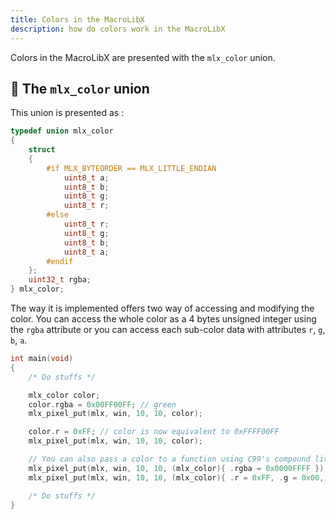 ```yaml
---
title: Colors in the MacroLibX
description: how do colors work in the MacroLibX
---
```


Colors in the MacroLibX are presented with the `mlx_color` union.

## 🌈 The `mlx_color` union
This union is presented as :
```c
typedef union mlx_color
{
    struct
    {
        #if MLX_BYTEORDER == MLX_LITTLE_ENDIAN
            uint8_t a;
            uint8_t b;
            uint8_t g;
            uint8_t r;
        #else
            uint8_t r;
            uint8_t g;
            uint8_t b;
            uint8_t a;
        #endif
    };
    uint32_t rgba;
} mlx_color;
```

The way it is implemented offers two way of accessing and modifying the color.
You can access the whole color as a 4 bytes unsigned integer using the `rgba` attribute or you can access
each sub-color data with attributes `r`, `g`, `b`, `a`.

```c
int main(void)
{
    /* Do stuffs */

    mlx_color color;
    color.rgba = 0x00FF00FF; // green
    mlx_pixel_put(mlx, win, 10, 10, color);

    color.r = 0xFF; // color is now equivalent to 0xFFFF00FF
    mlx_pixel_put(mlx, win, 10, 10, color);

    // You can also pass a color to a function using C99's compound literals
    mlx_pixel_put(mlx, win, 10, 10, (mlx_color){ .rgba = 0x0000FFFF });
    mlx_pixel_put(mlx, win, 10, 10, (mlx_color){ .r = 0xFF, .g = 0x00, .b = 0x00, .a = 0x55 });

    /* Do stuffs */
}
```
